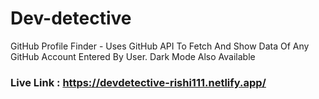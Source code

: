 # Dev-detective
GitHub Profile Finder - Uses GitHub API To Fetch And Show Data Of Any GitHub Account Entered By User.
Dark Mode Also Available
### Live Link : https://devdetective-rishi111.netlify.app/

